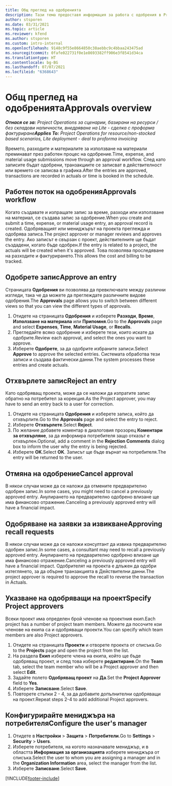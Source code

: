 ```yaml
---
title: Общ преглед на одобренията
description: Тази тема предоставя информация за работа с одобрения в Project Operations.
author: stsporen
ms.date: 03/31/2021
ms.topic: article
ms.reviewer: kfend
ms.author: stsporen
ms.custom: intro-internal
ms.openlocfilehash: 9148c9f55e8664850c38aebbc9c4bbaa243475ad
ms.sourcegitcommit: 0fafe022731f0e1e8693382ff906e3f8541d34ca
ms.translationtype: HT
ms.contentlocale: bg-BG
ms.lasthandoff: 07/07/2021
ms.locfileid: "6368643"
---
```

# <a name="approvals-overview"></a><span data-ttu-id="7bf15-103">Общ преглед на одобренията</span><span class="sxs-lookup"><span data-stu-id="7bf15-103">Approvals overview</span></span>

<span data-ttu-id="7bf15-104">_**Отнася се за:** Project Operations за сценарии, базирани на ресурси / без складови наличности, внедряване на Lite - сделка с проформа фактуриране_</span><span class="sxs-lookup"><span data-stu-id="7bf15-104">_**Applies To:** Project Operations for resource/non-stocked based scenarios, Lite deployment - deal to proforma invoicing_</span></span>

<span data-ttu-id="7bf15-105">Времето, разходите и материалите за използване на материали преминават през работен процес на одобрение.</span><span class="sxs-lookup"><span data-stu-id="7bf15-105">Time, expense, and material usage submissions move through an approval workflow.</span></span> <span data-ttu-id="7bf15-106">След като записите бъдат одобрени, транзакциите се записват в действителност или времето се записва в графика.</span><span class="sxs-lookup"><span data-stu-id="7bf15-106">After the entries are approved, transactions are recorded in actuals or time is booked in the schedule.</span></span>

## <a name="approvals-workflow"></a><span data-ttu-id="7bf15-107">Работен поток на одобрения</span><span class="sxs-lookup"><span data-stu-id="7bf15-107">Approvals workflow</span></span>
<span data-ttu-id="7bf15-108">Когато създавате и изпращате запис за време, разходи или използване на материал, се създава запис за одобрение.</span><span class="sxs-lookup"><span data-stu-id="7bf15-108">When you create and submit a time, expense, or material usage entry, an approval record is created.</span></span> <span data-ttu-id="7bf15-109">Одобряващият или мениджърът на проекта преглежда и одобрява записа.</span><span class="sxs-lookup"><span data-stu-id="7bf15-109">The project approver or manager reviews and approves the entry.</span></span> <span data-ttu-id="7bf15-110">Ако записът е свързан с проект, действителните ще бъдат създадени, когато бъде одобрен.</span><span class="sxs-lookup"><span data-stu-id="7bf15-110">If the entry is related to a project, the actuals will be created when it's approved.</span></span> <span data-ttu-id="7bf15-111">Това позволява проследяване на разходите и фактурирането.</span><span class="sxs-lookup"><span data-stu-id="7bf15-111">This allows the cost and billing to be tracked.</span></span>

## <a name="approve-an-entry"></a><span data-ttu-id="7bf15-112">Одобрете запис</span><span class="sxs-lookup"><span data-stu-id="7bf15-112">Approve an entry</span></span>
<span data-ttu-id="7bf15-113">Страницата **Одобрения** ви позволява да превключвате между различни изгледи, така че да можете да преглеждате различните видове одобрения.</span><span class="sxs-lookup"><span data-stu-id="7bf15-113">The **Approvals** page allows you to switch between different views so that you can view the different types of approvals.</span></span>
  
1. <span data-ttu-id="7bf15-114">Отидете на страницата **Одобрения** и изберете **Разходи**, **Време**, **Използване на материала** или **Припомня**.</span><span class="sxs-lookup"><span data-stu-id="7bf15-114">Go to the **Approvals** page and select **Expenses**, **Time**, **Material Usage**, or **Recalls**.</span></span>
2. <span data-ttu-id="7bf15-115">Прегледайте всяко одобрение и изберете тези, които искате да одобрите.</span><span class="sxs-lookup"><span data-stu-id="7bf15-115">Review each approval, and select the ones you want to approve.</span></span>
3. <span data-ttu-id="7bf15-116">Изберете **Одобрете**, за да одобрите избраните записи.</span><span class="sxs-lookup"><span data-stu-id="7bf15-116">Select **Approve** to approve the selected entries.</span></span>
<span data-ttu-id="7bf15-117">Системата обработва тези записи и създава фактически данни.</span><span class="sxs-lookup"><span data-stu-id="7bf15-117">The system processes these entries and create actuals.</span></span>

## <a name="reject-an-entry"></a><span data-ttu-id="7bf15-118">Отхвърлете запис</span><span class="sxs-lookup"><span data-stu-id="7bf15-118">Reject an entry</span></span>
<span data-ttu-id="7bf15-119">Като одобряващ проекта, може да се наложи да изпратите запис обратно на потребител за корекция.</span><span class="sxs-lookup"><span data-stu-id="7bf15-119">As the Project approver, you may have to send an entry back to a user for correction.</span></span>
  
1. <span data-ttu-id="7bf15-120">Отидете на страницата **Одобрения** и изберете записа, който да отхвърлите.</span><span class="sxs-lookup"><span data-stu-id="7bf15-120">Go to the **Approvals** page and select the entry to reject.</span></span> 
2. <span data-ttu-id="7bf15-121">Изберете **Отхвърлете**.</span><span class="sxs-lookup"><span data-stu-id="7bf15-121">Select **Reject**.</span></span>
3. <span data-ttu-id="7bf15-122">По желание добавете коментар в диалоговия прозорец **Коментари за отхвърляне**, за да информира потребителя защо отказът е отхвърлен.</span><span class="sxs-lookup"><span data-stu-id="7bf15-122">Optional, add a comment in the **Rejection Comments** dialog box to inform the user why the entry is being rejected.</span></span>
4. <span data-ttu-id="7bf15-123">Изберете **OK**.</span><span class="sxs-lookup"><span data-stu-id="7bf15-123">Select **OK**.</span></span> <span data-ttu-id="7bf15-124">Записът ще бъде върнат на потребителя.</span><span class="sxs-lookup"><span data-stu-id="7bf15-124">The entry will be returned to the user.</span></span>
  
## <a name="cancel-approval"></a><span data-ttu-id="7bf15-125">Отмяна на одобрение</span><span class="sxs-lookup"><span data-stu-id="7bf15-125">Cancel approval</span></span>
<span data-ttu-id="7bf15-126">В някои случаи може да се наложи да отмените предварително одобрен запис.</span><span class="sxs-lookup"><span data-stu-id="7bf15-126">In some cases, you might need to cancel a previously approved entry.</span></span> <span data-ttu-id="7bf15-127">Анулирането на предварително одобрено влизане ще има финансово отражение.</span><span class="sxs-lookup"><span data-stu-id="7bf15-127">Canceling a previously approved entry will have a financial impact.</span></span> 

## <a name="approving-recall-requests"></a><span data-ttu-id="7bf15-128">Одобряване на заявки за извикване</span><span class="sxs-lookup"><span data-stu-id="7bf15-128">Approving recall requests</span></span>
<span data-ttu-id="7bf15-129">В някои случаи може да се наложи консултант да извика предварително одобрен запис.</span><span class="sxs-lookup"><span data-stu-id="7bf15-129">In some cases, a consultant may need to recall a previously approved entry.</span></span> <span data-ttu-id="7bf15-130">Анулирането на предварително одобрено влизане ще има финансово отражение.</span><span class="sxs-lookup"><span data-stu-id="7bf15-130">Canceling a previously approved entry will have a financial impact.</span></span> <span data-ttu-id="7bf15-131">Одобрителят на проекта е длъжен да одобри изтеглянето, за да обърне транзакцията в Действителни данни.</span><span class="sxs-lookup"><span data-stu-id="7bf15-131">The project approver is required to approve the recall to reverse the transaction in Actuals.</span></span>

## <a name="specify-project-approvers"></a><span data-ttu-id="7bf15-132">Указване на одобряващи на проект</span><span class="sxs-lookup"><span data-stu-id="7bf15-132">Specify Project approvers</span></span>
<span data-ttu-id="7bf15-133">Всеки проект има определен брой членове на проектния екип.</span><span class="sxs-lookup"><span data-stu-id="7bf15-133">Each project has a number of project team members.</span></span> <span data-ttu-id="7bf15-134">Можете да посочите кои членове на екипа са и одобряващи проекти.</span><span class="sxs-lookup"><span data-stu-id="7bf15-134">You can specify which team members are also Project approvers.</span></span>

1. <span data-ttu-id="7bf15-135">Отидете на страницата **Проекти** и отворете проекта от списъка.</span><span class="sxs-lookup"><span data-stu-id="7bf15-135">Go to the **Projects** page and open the project from the list.</span></span>
2. <span data-ttu-id="7bf15-136">На раздела **Екип** изберете члена на екипа, който ще бъде одобряващ проект, и след това изберете **редактиране**.</span><span class="sxs-lookup"><span data-stu-id="7bf15-136">On the **Team** tab, select the team member who will be a Project approver and then select **Edit**.</span></span>
3. <span data-ttu-id="7bf15-137">Задайте полето **Одобряващ проект** на **Да**.</span><span class="sxs-lookup"><span data-stu-id="7bf15-137">Set the **Project Approver** field to **Yes**.</span></span>
4. <span data-ttu-id="7bf15-138">Изберете **Записване**.</span><span class="sxs-lookup"><span data-stu-id="7bf15-138">Select **Save**.</span></span>
5. <span data-ttu-id="7bf15-139">Повторете стъпки 2 - 4, за да добавите допълнителни одобряващи на проект.</span><span class="sxs-lookup"><span data-stu-id="7bf15-139">Repeat steps 2-4 to add additional Project approvers.</span></span>

## <a name="configure-the-users-manager"></a><span data-ttu-id="7bf15-140">Конфигурирайте мениджъра на потребителя</span><span class="sxs-lookup"><span data-stu-id="7bf15-140">Configure the user's manager</span></span>

1. <span data-ttu-id="7bf15-141">Отидете в **Настройки** > **Защита** > **Потребители**.</span><span class="sxs-lookup"><span data-stu-id="7bf15-141">Go to **Settings** > **Security** > **Users**.</span></span>
2. <span data-ttu-id="7bf15-142">Изберете потребителя, на когото назначавате мениджър, и в областта **Информация за организацията** изберете мениджъра от списъка.</span><span class="sxs-lookup"><span data-stu-id="7bf15-142">Select the user to whom you are assigning a manager and in the **Organization Information** area, select the manager from the list.</span></span> 
3. <span data-ttu-id="7bf15-143">Изберете **Записване**.</span><span class="sxs-lookup"><span data-stu-id="7bf15-143">Select **Save**.</span></span>




[!INCLUDE[footer-include](../includes/footer-banner.md)]
